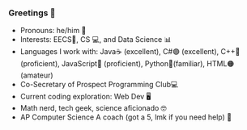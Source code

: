 ### Greetings 👋

- Pronouns: he/him 👦
- Interests: EECS🔋, CS 💻, and Data Science 📊
- Languages I work with: Java☕ (excellent), C#🟣 (excellent), C++🔵 (proficient), JavaScript🧾 (proficient), Python🐍(familiar), HTML🟠 (amateur)
- Co-Secretary of Prospect Programming Club💻
- Current coding exploration: Web Dev 🖥
- Math nerd, tech geek, science aficionado 🤓
- AP Computer Science A coach (got a 5, lmk if you need help) 📕
